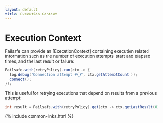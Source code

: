 ```yaml
---
layout: default
title: Execution Context
---
```


# Execution Context

Failsafe can provide an [ExecutionContext] containing execution related information such as the number of execution attempts, start and elapsed times, and the last result or failure:

```java
Failsafe.with(retryPolicy).run(ctx -> {
  log.debug("Connection attempt #{}", ctx.getAttemptCount());
  connect();
});
```

This is useful for retrying executions that depend on results from a previous attempt:

```java
int result = Failsafe.with(retryPolicy).get(ctx -> ctx.getLastResult(0) + 1);
```

{% include common-links.html %}